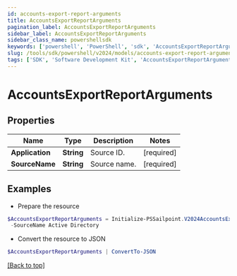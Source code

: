 ```yaml
---
id: accounts-export-report-arguments
title: AccountsExportReportArguments
pagination_label: AccountsExportReportArguments
sidebar_label: AccountsExportReportArguments
sidebar_class_name: powershellsdk
keywords: ['powershell', 'PowerShell', 'sdk', 'AccountsExportReportArguments'] 
slug: /tools/sdk/powershell/v2024/models/accounts-export-report-arguments
tags: ['SDK', 'Software Development Kit', 'AccountsExportReportArguments']
---
```



# AccountsExportReportArguments

## Properties

Name | Type | Description | Notes
------------ | ------------- | ------------- | -------------
**Application** |  **String** | Source ID. | [required]
**SourceName** |  **String** | Source name. | [required]

## Examples

- Prepare the resource
```powershell
$AccountsExportReportArguments = Initialize-PSSailpoint.V2024AccountsExportReportArguments  -Application 2c9180897eSourceIde781782f705b9 `
 -SourceName Active Directory
```

- Convert the resource to JSON
```powershell
$AccountsExportReportArguments | ConvertTo-JSON
```


[[Back to top]](#) 

